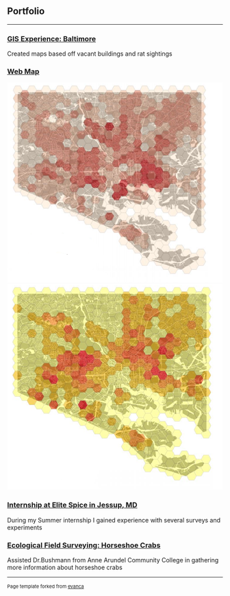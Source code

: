 ## Portfolio

---
### [GIS Experience: Baltimore](/Project1)
Created maps based off vacant buildings and rat sightings 

### [Web Map](/qgis2web_2020_02_13-16_22_41_243112)

[<img src="images/SneakPeakVacancy.png?raw=true"/>](/Project1)
[<img src="images/SneakPeakRat.png?raw=true"/>](/Project1)

### [Internship at Elite Spice in Jessup, MD](/Project2)
During my Summer internship I gained experience with several surveys and experiments

### [Ecological Field Surveying: Horseshoe Crabs](/Project3) 
Assisted Dr.Bushmann from Anne Arundel Community College in gathering more information about horseshoe crabs

---
<p style="font-size:11px">Page template forked from <a href="https://github.com/evanca/quick-portfolio">evanca</a></p>
<!-- Remove above link if you don't want to attibute -->
